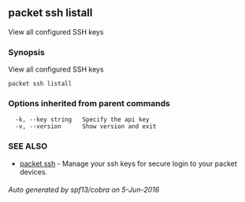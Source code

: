 ## packet ssh listall

View all configured SSH keys

### Synopsis


View all configured SSH keys

```
packet ssh listall
```

### Options inherited from parent commands

```
  -k, --key string   Specify the api key
  -v, --version      Show version and exit
```

### SEE ALSO
* [packet ssh](packet_ssh.md)	 - Manage your ssh keys for secure login to your packet devices.

###### Auto generated by spf13/cobra on 5-Jun-2016
